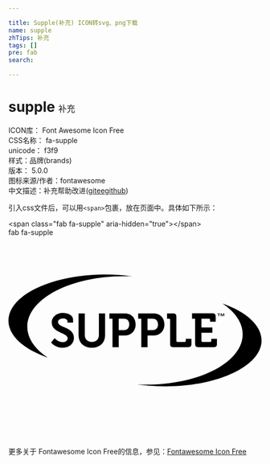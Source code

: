 ```yaml
---

title: Supple(补充) ICON转svg、png下载
name: supple
zhTips: 补充
tags: []
pre: fab
search: 

---
```


# supple  <small style="font-size: 60%;font-weight: 100">补充</small>


<div class="detail-page">
<p>
<span>
ICON库：
<span class="badge-secondary badge">Font Awesome Icon Free</span> 
</span>
<br/>
<span>
CSS名称：
<span class="badge-secondary badge">fa-supple</span> 
</span>
<br/>
<span>
unicode：
<span class="badge-secondary badge">f3f9</span> 
<copy-btn content='f3f9' btn-title=""></copy-btn>
<copy-btn :content='String.fromCodePoint(parseInt("f3f9", 16))' btn-title="复制U"></copy-btn>
</span><br/><span>样式：<span class="badge-light badge">品牌(brands)</span></span>
<br/>
<span>
版本：
<span class="badge-secondary badge">5.0.0</span> 
</span>
<br/>
<span>图标来源/作者：<span class="badge-light badge">fontawesome</span></span> 
<br/>
<span class="zh-detail">中文描述：<span class="badge-primary badge">补充</span><span class="help-link"><span>帮助改进</span>(<a href="https://gitee.com/liuwave/icon-helper/edit/master/json/fontawesome/brands/supple.json" target="_blank" rel="noopener noreferrer">gitee</a><a href="https://github.com/liuwave/icon-helper/edit/master/json/fontawesome/brands/supple.json" target="_blank" rel="noopener noreferrer">github</a></span>)</span><br/>
</p>
</div>
<div class="alert alert-dark">
  <i class="fab fa-supple fa-xs"></i>
  <i class="fab fa-supple fa-sm"></i>
  <i class="fab fa-supple fa-lg"></i>
  <i class="fab fa-supple fa-2x"></i>
  <i class="fab fa-supple fa-3x"></i>
  <i class="fab fa-supple fa-5x"></i>
  <i class="fab fa-supple fa-7x"></i>
</div>
<div>
  <p>引入css文件后，可以用<code>&lt;span&gt;</code>包裹，放在页面中。具体如下所示：    
  </p>
  <div class="alert alert-primary" style="font-size: 14px">
    &lt;span class="fab fa-supple" aria-hidden="true"&gt;&lt;/span&gt;
    <copy-btn content='<span class="fab fa-supple" aria-hidden="true"></span>'></copy-btn>
  </div>
  <div class="alert alert-secondary">
    <i class="fab fa-supple"
    style="font-size: 24px"
    aria-hidden="true"></i> fab fa-supple
    <copy-btn content="fab fa-supple" btn-title="复制图标名称"></copy-btn>
  </div>
</div>
<div id="svg" class="svg-wrap">
<svg xmlns="http://www.w3.org/2000/svg" viewBox="0 0 640 512"><path d="M640 262.5c0 64.1-109 116.1-243.5 116.1-24.8 0-48.6-1.8-71.1-5 7.7.4 15.5.6 23.4.6 134.5 0 243.5-56.9 243.5-127.1 0-29.4-19.1-56.4-51.2-78 60 21.1 98.9 55.1 98.9 93.4zM47.7 227.9c-.1-70.2 108.8-127.3 243.3-127.6 7.9 0 15.6.2 23.3.5-22.5-3.2-46.3-4.9-71-4.9C108.8 96.3-.1 148.5 0 212.6c.1 38.3 39.1 72.3 99.3 93.3-32.3-21.5-51.5-48.6-51.6-78zm60.2 39.9s10.5 13.2 29.3 13.2c17.9 0 28.4-11.5 28.4-25.1 0-28-40.2-25.1-40.2-39.7 0-5.4 5.3-9.1 12.5-9.1 5.7 0 11.3 2.6 11.3 6.6v3.9h14.2v-7.9c0-12.1-15.4-16.8-25.4-16.8-16.5 0-28.5 10.2-28.5 24.1 0 26.6 40.2 25.4 40.2 39.9 0 6.6-5.8 10.1-12.3 10.1-11.9 0-20.7-10.1-20.7-10.1l-8.8 10.9zm120.8-73.6v54.4c0 11.3-7.1 17.8-17.8 17.8-10.7 0-17.8-6.5-17.8-17.7v-54.5h-15.8v55c0 18.9 13.4 31.9 33.7 31.9 20.1 0 33.4-13 33.4-31.9v-55h-15.7zm34.4 85.4h15.8v-29.5h15.5c16 0 27.2-11.5 27.2-28.1s-11.2-27.8-27.2-27.8h-39.1v13.4h7.8v72zm15.8-43v-29.1h12.9c8.7 0 13.7 5.7 13.7 14.4 0 8.9-5.1 14.7-14 14.7h-12.6zm57 43h15.8v-29.5h15.5c16 0 27.2-11.5 27.2-28.1s-11.2-27.8-27.2-27.8h-39.1v13.4h7.8v72zm15.7-43v-29.1h12.9c8.7 0 13.7 5.7 13.7 14.4 0 8.9-5 14.7-14 14.7h-12.6zm57.1 34.8c0 5.8 2.4 8.2 8.2 8.2h37.6c5.8 0 8.2-2.4 8.2-8.2v-13h-14.3v5.2c0 1.7-1 2.6-2.6 2.6h-18.6c-1.7 0-2.6-1-2.6-2.6v-61.2c0-5.7-2.4-8.2-8.2-8.2H401v13.4h5.2c1.7 0 2.6 1 2.6 2.6v61.2zm63.4 0c0 5.8 2.4 8.2 8.2 8.2H519c5.7 0 8.2-2.4 8.2-8.2v-13h-14.3v5.2c0 1.7-1 2.6-2.6 2.6h-19.7c-1.7 0-2.6-1-2.6-2.6v-20.3h27.7v-13.4H488v-22.4h19.2c1.7 0 2.6 1 2.6 2.6v5.2H524v-13c0-5.7-2.5-8.2-8.2-8.2h-51.6v13.4h7.8v63.9zm58.9-76v5.9h1.6v-5.9h2.7v-1.2h-7v1.2h2.7zm5.7-1.2v7.1h1.5v-5.7l2.3 5.7h1.3l2.3-5.7v5.7h1.5v-7.1h-2.3l-2.1 5.1-2.1-5.1h-2.4z"/></svg>
</div>
<detail full-name='fa-supple'></detail>
    
<div><p>更多关于  Fontawesome Icon Free的信息，参见：<a target="_blank" href="https://iconhelper.cn/fontawesome.html">Fontawesome Icon Free</a>
</p></div>
